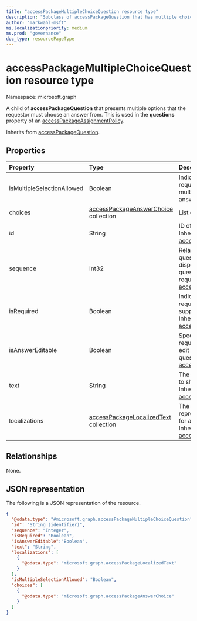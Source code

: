 ```yaml
---
title: "accessPackageMultipleChoiceQuestion resource type"
description: "Subclass of accessPackageQuestion that has multiple choices as the question's answer format."
author: "markwahl-msft"
ms.localizationpriority: medium
ms.prod: "governance"
doc_type: resourcePageType
---
```


# accessPackageMultipleChoiceQuestion resource type

Namespace: microsoft.graph

A child of **accessPackageQuestion** that presents multiple options that the requestor must choose an answer from. This is used in the **questions** property of an [accessPackageAssignmentPolicy](../resources/accesspackageassignmentpolicy.md).

Inherits from [accessPackageQuestion](../resources/accesspackagequestion.md).

## Properties
|Property|Type|Description|
|:---|:---|:---|
|isMultipleSelectionAllowed|Boolean|Indicates whether requestor can select multiple choices as their answer.|
|choices|[accessPackageAnswerChoice](../resources/accesspackageanswerchoice.md) collection|List of answer choices.|
|id|String|ID of the question. Inherited from [accessPackageQuestion](../resources/accesspackagequestion.md).|
|sequence|Int32|Relative position of this question when displaying a list of questions to the requestor. Inherited from [accessPackageQuestion](../resources/accesspackagequestion.md).|
|isRequired|Boolean|Indicates whether the requestor is required to supply an answer or not. Inherited from [accessPackageQuestion](../resources/accesspackagequestion.md).|
|isAnswerEditable|Boolean| Specifies whether the requestor is allowed to edit answers to questions. Inherited from [accessPackageQuestion](../resources/accesspackagequestion.md).|
|text|String|The text of the question to show to the requestor. Inherited from [accessPackageQuestion](../resources/accesspackagequestion.md).|
|localizations|[accessPackageLocalizedText](../resources/accesspackagelocalizedtext.md) collection|The text of the question represented in a format for a specific locale. Inherited from [accessPackageQuestion](../resources/accesspackagequestion.md).|

## Relationships
None.

## JSON representation
The following is a JSON representation of the resource.
<!-- {
  "blockType": "resource",
  "@odata.type": "microsoft.graph.accessPackageMultipleChoiceQuestion"
}
-->
``` json
{
  "@odata.type": "#microsoft.graph.accessPackageMultipleChoiceQuestion",
  "id": "String (identifier)",
  "sequence": "Integer",
  "isRequired": "Boolean",
  "isAnswerEditable":"Boolean", 
  "text": "String",
  "localizations": [
    {
      "@odata.type": "microsoft.graph.accessPackageLocalizedText"
    }
  ],
  "isMultipleSelectionAllowed": "Boolean",
  "choices": [
    {
      "@odata.type": "microsoft.graph.accessPackageAnswerChoice"
    }
  ]
}
```

